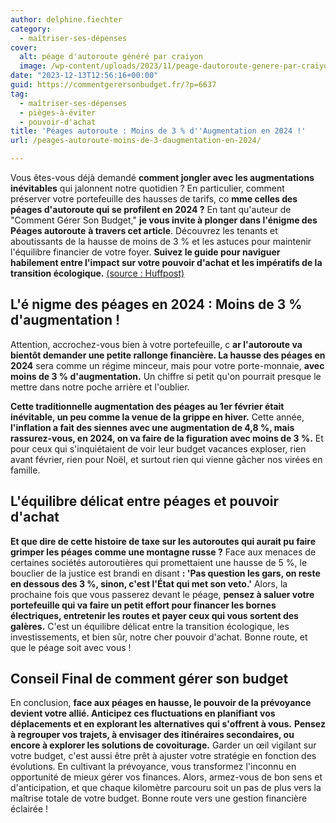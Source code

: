 ```yaml
---
author: delphine.fiechter
category:
  - maîtriser-ses-dépenses
cover:
  alt: péage d'autoroute généré par craiyon
  image: /wp-content/uploads/2023/11/peage-dautoroute-genere-par-craiyon-1.png
date: "2023-12-13T12:56:16+00:00"
guid: https://commentgerersonbudget.fr/?p=6637
tag:
  - maîtriser-ses-dépenses
  - pièges-à-éviter
  - pouvoir-d'achat
title: 'Péages autoroute : Moins de 3 % d''Augmentation en 2024 !'
url: /peages-autoroute-moins-de-3-daugmentation-en-2024/

---
```

Vous êtes-vous déjà demandé **comment jongler avec les augmentations inévitables** qui jalonnent notre quotidien ? En particulier, comment préserver votre portefeuille des hausses de tarifs, co **mme celles des péages d'autoroute qui se profilent en 2024 ?** En tant qu'auteur de "Comment Gérer Son Budget," **je vous invite à plonger dans l'énigme des Péages autoroute** **à travers cet article**. Découvrez les tenants et aboutissants de la hausse de moins de 3 % et les astuces pour maintenir l'équilibre financier de votre foyer. **Suivez le guide pour naviguer habilement entre l'impact sur votre pouvoir d'achat et les impératifs de la transition écologique.** [(source : Huffpost)](https://www.huffingtonpost.fr/politique/article/le-prix-des-peages-sur-les-autoroutes-va-augmenter-mais-de-moins-de-3-annonce-clement-beaune_226380.html)

## **L**'é **nigme des péages en 2024 : Moins de 3 % d'augmentation !**

Attention, accrochez-vous bien à votre portefeuille, c **ar l'autoroute va bientôt demander une petite rallonge financière. La hausse des péages en 2024** sera comme un régime minceur, mais pour votre porte-monnaie, **avec moins de 3 % d'augmentation.** Un chiffre si petit qu'on pourrait presque le mettre dans notre poche arrière et l'oublier.

**Cette traditionnelle augmentation des péages au 1er février était inévitable, un peu comme la venue de la grippe en hiver.** Cette année, **l'inflation a fait des siennes avec une augmentation de 4,8 %, mais rassurez-vous, en 2024, on va faire de la figuration avec moins de 3 %.** Et pour ceux qui s'inquiétaient de voir leur budget vacances exploser, rien avant février, rien pour Noël, et surtout rien qui vienne gâcher nos virées en famille.

## **L'équilibre délicat entre péages et pouvoir d'achat**

**Et que dire de cette histoire de taxe sur les autoroutes qui aurait pu faire grimper les péages comme une montagne russe ?** Face aux menaces de certaines sociétés autoroutières qui promettaient une hausse de 5 %, le bouclier de la justice est brandi en disant **: 'Pas question les gars, on reste en dessous des 3 %, sinon, c'est l'État qui met son veto.'** Alors, la prochaine fois que vous passerez devant le péage, **pensez à saluer votre portefeuille qui va faire un petit effort pour financer les bornes électriques, entretenir les routes et payer ceux qui vous sortent des galères.** C'est un équilibre délicat entre la transition écologique, les investissements, et bien sûr, notre cher pouvoir d'achat. Bonne route, et que le péage soit avec vous !

## **Conseil Final de comment gérer son budget**

En conclusion, **face aux péages en hausse, le pouvoir de la prévoyance devient votre allié. Anticipez ces fluctuations en planifiant vos déplacements et en explorant les alternatives qui s'offrent à vous.** **Pensez à regrouper vos trajets, à envisager des itinéraires secondaires, ou encore à explorer les solutions de covoiturage.** Garder un œil vigilant sur votre budget, c'est aussi être prêt à ajuster votre stratégie en fonction des évolutions. En cultivant la prévoyance, vous transformez l'inconnu en opportunité de mieux gérer vos finances. Alors, armez-vous de bon sens et d'anticipation, et que chaque kilomètre parcouru soit un pas de plus vers la maîtrise totale de votre budget. Bonne route vers une gestion financière éclairée !

